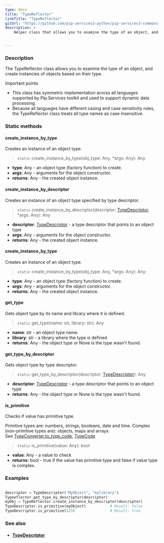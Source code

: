 ```yaml
---
type: docs
title: "TypeReflector"
linkTitle: "TypeReflector"
gitUrl: "https://github.com/pip-services3-python/pip-services3-commons-python"
description: >
    Helper class that allows you to examine the type of an object, and create instancies of objects based on their type.


---
```


### Description

The TypeReflector class allows you to examine the type of an object, and create instancies of objects based on their type.

Important points

- This class has symmetric implementation across all languages supported by Pip.Services toolkit and used to support dynamic data processing.
- Because all languages have different casing and case sensitivity rules, the TypeReflector class treats all type names as case insensitive.



### Static methods

#### create_instance_by_type
Creates an instance of an object type.

> `static` create_instance_by_type(obj_type: Any, *args: Any): Any

- **type**: Any - an object type (factory function) to create.
- **args**: Any - arguments for the object constructor.
- **returns**: Any - the created object instance.

#### create_instance_by_descriptor
Creates an instance of an object type specified by type descriptor.

> `static` create_instance_by_descriptor(descriptor: [TypeDescriptor](../type_descriptor), *args: Any): Any

- **descriptor**: [TypeDescriptor](../type_descriptor) - a type descriptor that points to an object type
- **args**: Any - arguments for the object constructor.
- **returns**: Any - the created object instance.

#### create_instance_by_type
Creates an instance of an object type.

> `static` create_instance_by_type(obj_type: Any, *args: Any): Any:

- **type**: Any - an object type (factory function) to create.
- **args**: Any - arguments for the object constructor.
- **returns**: Any - the created object instance.


#### get_type
Gets object type by its name and library where it is defined.

> `static` get_type(name: str, library: str): Any 

- **name**: str - an object type name.
- **library**: str - a library where the type is defined
- **returns**: Any - the object type or None is the type wasn't found.

#### get_type_by_descriptor
Gets object type by type descriptor.

> `static` get_type_by_descriptor(descriptor: [TypeDescriptor](../type_descriptor)): Any 

- **descriptor**: [TypeDescriptor](../type_descriptor) - a type descriptor that points to an object type
- **returns**: Any - the object type or None is the type wasn't found.

#### is_primitive
Checks if value has primitive type.

Primitive types are: numbers, strings, booleans, date and time.
Complex (non-primitive types are): objects, maps and arrays.  
See [TypeConverter.to_type_code](../../convert/type_converter/#to_type_code), [TypeCode](../../convert/type_code)

> `static` is_primitive(value: Any): bool

- **value**: Any - a value to check
- **returns**: bool - true if the value has primitive type and false if value type is complex.

### Examples

```python

descriptor = TypeDescriptor("MyObject", "mylibrary")
Typeeflector.get_type_by_descriptor(descriptor)
myObj = TypeReflector.create_instance_by_descriptor(descriptor)
TypeDescriptor.is_primitive(myObject)           # Result: false
TypeDescriptor.is_primitive(123)                # Result: true

```

### See also
- #### [TypeDescriptor](../type_descriptor)
